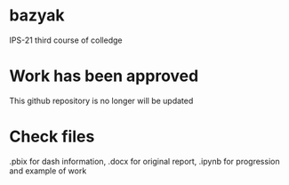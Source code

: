 # bazyak
IPS-21 third course of colledge

# Work has been approved
This github repository is no longer will be updated

# Check files
.pbix for dash information, .docx for original report, .ipynb for progression and example of work

